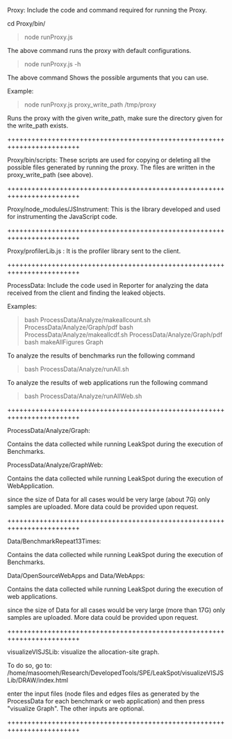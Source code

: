 Proxy: Include the code and command required for running the Proxy.

cd Proxy/bin/
> node runProxy.js

The above command runs the proxy with default configurations.

> node runProxy.js -h

The above command Shows the possible arguments that you can use.

Example:
> node runProxy.js proxy_write_path  /tmp/proxy  

Runs the proxy with the given write_path, make sure the directory given for the write_path exists.


++++++++++++++++++++++++++++++++++++++++++++++++++++++++++++++++++++++++

Proxy/bin/scripts:  These scripts are used for copying or deleting all the possible files generated by running the proxy. The files are written in the proxy_write_path (see above).

++++++++++++++++++++++++++++++++++++++++++++++++++++++++++++++++++++++++

Proxy/node_modules/JSInstrument:  This is the library developed and used for instrumenting the JavaScript code.

++++++++++++++++++++++++++++++++++++++++++++++++++++++++++++++++++++++++

Proxy/profilerLib.js : It is the profiler library sent to the client.

++++++++++++++++++++++++++++++++++++++++++++++++++++++++++++++++++++++++

ProcessData:  Include the code used in Reporter for analyzing the data
              received from the client and finding the leaked objects.

Examples:
> bash ProcessData/Analyze/makeallcount.sh  ProcessData/Analyze/Graph/pdf
> bash ProcessData/Analyze/makeallcdf.sh   ProcessData/Analyze/Graph/pdf
> bash makeAllFigures  Graph

To analyze the results of benchmarks run the following command
> bash ProcessData/Analyze/runAll.sh


To analyze the results of web applications run the following command
> bash ProcessData/Analyze/runAllWeb.sh

++++++++++++++++++++++++++++++++++++++++++++++++++++++++++++++++++++++++

ProcessData/Analyze/Graph:

Contains the data collected while running LeakSpot during the execution of Benchmarks.

ProcessData/Analyze/GraphWeb:

Contains the data collected while running LeakSpot during the execution of WebApplication.

since the size of Data for all cases would be very large (about 7G) only samples
are uploaded. More data could be provided upon request.

++++++++++++++++++++++++++++++++++++++++++++++++++++++++++++++++++++++++

Data/BenchmarkRepeat13Times:

Contains the data collected while running LeakSpot during the execution of Benchmarks.

Data/OpenSourceWebApps  and Data/WebApps:

Contains the data collected while running LeakSpot during the execution of web applications.

since the size of Data for all cases would be very large (more than 17G) only samples
are uploaded. More data could be provided upon request.

++++++++++++++++++++++++++++++++++++++++++++++++++++++++++++++++++++++++

visualizeVISJSLib: visualize the allocation-site graph.

To do so, go to:
/home/masoomeh/Research/DevelopedTools/SPE/LeakSpot/visualizeVISJSLib/DRAW/index.html

enter the input files (node files and edges files as generated by the ProcessData
for each benchmark or web application) and then press "visualize Graph". The other 
inputs are optional.

++++++++++++++++++++++++++++++++++++++++++++++++++++++++++++++++++++++++
